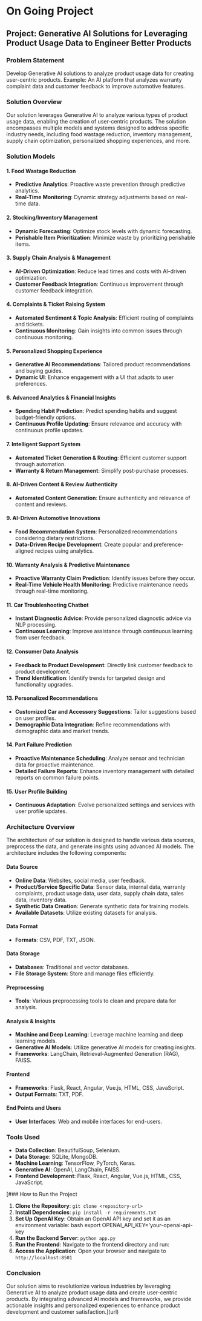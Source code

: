 # On Going Project

## Project: Generative AI Solutions for Leveraging Product Usage Data to Engineer Better Products

### Problem Statement
Develop Generative AI solutions to analyze product usage data for creating user-centric products. Example: An AI platform that analyzes warranty complaint data and customer feedback to improve automotive features.

### Solution Overview
Our solution leverages Generative AI to analyze various types of product usage data, enabling the creation of user-centric products. The solution encompasses multiple models and systems designed to address specific industry needs, including food wastage reduction, inventory management, supply chain optimization, personalized shopping experiences, and more.

### Solution Models

#### 1. Food Wastage Reduction
- **Predictive Analytics**: Proactive waste prevention through predictive analytics.
- **Real-Time Monitoring**: Dynamic strategy adjustments based on real-time data.

#### 2. Stocking/Inventory Management
- **Dynamic Forecasting**: Optimize stock levels with dynamic forecasting.
- **Perishable Item Prioritization**: Minimize waste by prioritizing perishable items.

#### 3. Supply Chain Analysis & Management
- **AI-Driven Optimization**: Reduce lead times and costs with AI-driven optimization.
- **Customer Feedback Integration**: Continuous improvement through customer feedback integration.

#### 4. Complaints & Ticket Raising System
- **Automated Sentiment & Topic Analysis**: Efficient routing of complaints and tickets.
- **Continuous Monitoring**: Gain insights into common issues through continuous monitoring.

#### 5. Personalized Shopping Experience
- **Generative AI Recommendations**: Tailored product recommendations and buying guides.
- **Dynamic UI**: Enhance engagement with a UI that adapts to user preferences.

#### 6. Advanced Analytics & Financial Insights
- **Spending Habit Prediction**: Predict spending habits and suggest budget-friendly options.
- **Continuous Profile Updating**: Ensure relevance and accuracy with continuous profile updates.

#### 7. Intelligent Support System
- **Automated Ticket Generation & Routing**: Efficient customer support through automation.
- **Warranty & Return Management**: Simplify post-purchase processes.

#### 8. AI-Driven Content & Review Authenticity
- **Automated Content Generation**: Ensure authenticity and relevance of content and reviews.

#### 9. AI-Driven Automotive Innovations
- **Food Recommendation System**: Personalized recommendations considering dietary restrictions.
- **Data-Driven Recipe Development**: Create popular and preference-aligned recipes using analytics.

#### 10. Warranty Analysis & Predictive Maintenance
- **Proactive Warranty Claim Prediction**: Identify issues before they occur.
- **Real-Time Vehicle Health Monitoring**: Predictive maintenance needs through real-time monitoring.

#### 11. Car Troubleshooting Chatbot
- **Instant Diagnostic Advice**: Provide personalized diagnostic advice via NLP processing.
- **Continuous Learning**: Improve assistance through continuous learning from user feedback.

#### 12. Consumer Data Analysis
- **Feedback to Product Development**: Directly link customer feedback to product development.
- **Trend Identification**: Identify trends for targeted design and functionality upgrades.

#### 13. Personalized Recommendations
- **Customized Car and Accessory Suggestions**: Tailor suggestions based on user profiles.
- **Demographic Data Integration**: Refine recommendations with demographic data and market trends.

#### 14. Part Failure Prediction
- **Proactive Maintenance Scheduling**: Analyze sensor and technician data for proactive maintenance.
- **Detailed Failure Reports**: Enhance inventory management with detailed reports on common failure points.

#### 15. User Profile Building
- **Continuous Adaptation**: Evolve personalized settings and services with user profile updates.

### Architecture Overview
The architecture of our solution is designed to handle various data sources, preprocess the data, and generate insights using advanced AI models. The architecture includes the following components:

#### Data Source
- **Online Data**: Websites, social media, user feedback.
- **Product/Service Specific Data**: Sensor data, internal data, warranty complaints, product usage data, user data, supply chain data, sales data, inventory data.
- **Synthetic Data Creation**: Generate synthetic data for training models.
- **Available Datasets**: Utilize existing datasets for analysis.

#### Data Format
- **Formats**: CSV, PDF, TXT, JSON.

#### Data Storage
- **Databases**: Traditional and vector databases.
- **File Storage System**: Store and manage files efficiently.

#### Preprocessing
- **Tools**: Various preprocessing tools to clean and prepare data for analysis.

#### Analysis & Insights
- **Machine and Deep Learning**: Leverage machine learning and deep learning models.
- **Generative AI Models**: Utilize generative AI models for creating insights.
- **Frameworks**: LangChain, Retrieval-Augmented Generation (RAG), FAISS.

#### Frontend
- **Frameworks**: Flask, React, Angular, Vue.js, HTML, CSS, JavaScript.
- **Output Formats**: TXT, PDF.

#### End Points and Users
- **User Interfaces**: Web and mobile interfaces for end-users.

### Tools Used
- **Data Collection**: BeautifulSoup, Selenium.
- **Data Storage**: SQLite, MongoDB.
- **Machine Learning**: TensorFlow, PyTorch, Keras.
- **Generative AI**: OpenAI, LangChain, FAISS.
- **Frontend Development**: Flask, React, Angular, Vue.js, HTML, CSS, JavaScript.

[### How to Run the Project
1. **Clone the Repository**: `git clone <repository-url>`
2. **Install Dependencies**: `pip install -r requirements.txt`
3. **Set Up OpenAI Key**: Obtain an OpenAI API key and set it as an environment variable:
   bash export OPENAI_API_KEY='your-openai-api-key
4. **Run the Backend Server**: `python app.py`
5. **Run the Frontend**: Navigate to the frontend directory and run:
6. **Access the Application**: Open your browser and navigate to `http://localhost:8501`

### Conclusion
Our solution aims to revolutionize various industries by leveraging Generative AI to analyze product usage data and create user-centric products. By integrating advanced AI models and frameworks, we provide actionable insights and personalized experiences to enhance product development and customer satisfaction.](url)

